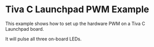 Tiva C Launchpad PWM Example
============================

This example shows how to set up the hardware PWM on a Tiva C Launchpad board.

It will pulse all three on-board LEDs.


